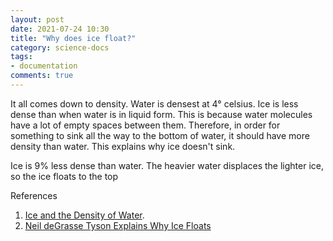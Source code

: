 ```yaml
---
layout: post
date: 2021-07-24 10:30
title: "Why does ice float?"
category: science-docs
tags:
- documentation
comments: true
---
```


It all comes down to density. Water is densest at 4&#176; celsius. Ice is less dense than when water is in liquid form. This is because
water molecules have a lot of empty spaces between them. Therefore, in order for something to sink all the way to the bottom of water, it should
have more density than water. This explains why ice doesn't sink.

<!--more-->
Ice is 9% less dense than water. The heavier water displaces the lighter ice, so the ice floats to the top

References

1. [Ice and the Density of Water](https://www.thoughtco.com/why-does-ice-float-604304#:~:text=Ice%20floats%20because%20it%20is,ice%20floats%20to%20the%20top).
2. [Neil deGrasse Tyson Explains Why Ice Floats](https://youtu.be/cF7p5nAPnDU)